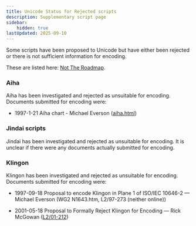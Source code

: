 ```yaml
---
title: Unicode Status for Rejected scripts
description: Supplementary script page
sidebar:
    hidden: true
lastUpdated: 2025-09-10
---
```


Some scripts have been proposed to Unicode but have either been rejected or there is not sufficient information for encoding.

These are listed here: [Not The Roadmap](http://www.unicode.org/roadmaps/not-the-roadmap/).

### Aiha

Aiha has been investigated and rejected as unsuitable for encoding. Documents submitted for encoding were:

- 1997-1-21 Aiha chart - Michael Everson ([aiha.html](http://www.evertype.com/standards/csur/aiha.html))

### Jindai scripts

Jindai has been investigated and rejected as unsuitable for encoding. It is unclear if there were any documents actually submitted for encoding.

### Klingon

Klingon has been investigated and rejected as unsuitable for encoding. Documents submitted for encoding were:

- 1997-09-18 Proposal to encode Klingon in Plane 1 of ISO/IEC 10646-2 — Michael Everson (WG2 N1643.htm, L2/97-273 (neither online))

- 2001-05-18 Proposal to Formally Reject Klingon for Encoding — Rick McGowan ([L2/01-212](http://www.unicode.org/cgi-bin/GetMatchingDocs.pl?L2/01-212))

[comment]: # (end of intro)

[comment]: # (start of blocks)



[comment]: # (end of blocks)

[comment]: # (start of chars)



[comment]: # (end of chars)

[comment]: # (start of rest)


